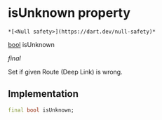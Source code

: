 


# isUnknown property




    *[<Null safety>](https://dart.dev/null-safety)*


[bool](https://api.flutter.dev/flutter/dart-core/bool-class.html) isUnknown
  
_final_



<p>Set if given Route (Deep Link) is wrong.</p>



## Implementation

```dart
final bool isUnknown;


```








